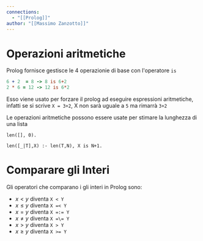 ```yaml
---
connections:
  - "[[Prolog]]"
author: "[[Massimo Zanzotto]]"
---
```

# Operazioni aritmetiche
Prolog fornisce gestisce le 4 operazionie di base con l'operatore `is`
```Prolog
6 + 2  = 8 -> 8 is 6+2
2 * 6 = 12 -> 12 is 6*2
```

Esso viene usato per forzare il prolog ad eseguire espressioni aritmetiche, infatti se si scrive `X = 3+2`, X non sarà uguale a `5` ma rimarrà `3+2` 

Le operazioni aritmetiche possono essere usate per stimare la lunghezza di una lista
```
len([], 0).

len([_|T],X) :- len(T,N), X is N+1.
```


# Comparare gli Interi
Gli operatori che comparano i gli interi in Prolog sono:
- $x < y$  diventa `X < Y`
- $x \leq y$  diventa `X =< Y`
- $x = y$  diventa `X =:= Y`
- $x \neq y$  diventa `X =\= Y`
- $x > y$  diventa `X > Y`
- $x \geq y$  diventa `X >= Y`
